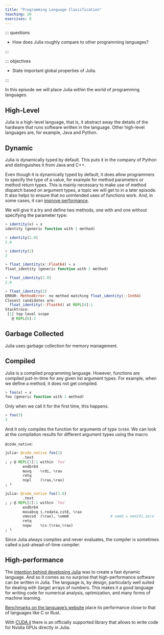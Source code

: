 ```yaml
---
title: "Programming Language Classification"
teaching: 20
exercises: 0
---
```


::: questions

- How does Julia roughly compare to other programming languages?

:::

::: objectives

- State important global properties of Julia.

:::

In this episode we will place Julia within the world of programming languages.

## High-Level

Julia is a high-level language, that is, it abstract away the details of the
hardware that runs software written in the language. Other high-level languages
are, for example, Java and Python.

## Dynamic

Julia is dynamically typed by default. This puts it in the company of Python and
distinguishes it from Java and C++.

Even though it is dynamically typed by default, it does allow programmers to
specify the type of a value, for example for method parameters or method return
types. This is mainly necessary to make use of method dispatch based on argument
types, a topic we will get to in a later episode. It also helps to ensure that
no unintended uses of functions work. And, in some cases, it can [improve
performance](https://docs.julialang.org/en/v1/manual/types/#Type-Declarations).

We will give it a try and define two methods, one with and one without
specifying the parameter type:

```julia
> identity(x) = x
identity (generic function with 1 method)

> identity(2.0)
2.0

> identity(2)
2

> float_identity(x::Float64) = x
float_identity (generic function with 1 method)

> float_identity(2.0)
2.0

> float_identity(2)
ERROR: MethodError: no method matching float_identity(::Int64)
Closest candidates are:
  float_identity(::Float64) at REPL[4]:1
Stacktrace:
 [1] top-level scope
   @ REPL[6]:1
```

## Garbage Collected

Julia uses garbage collection for memory management.

## Compiled

Julia is a compiled programming language. However, functions are compiled
just-in-time for any given list argument types. For example, when we define a
method, it does not get compiled.

```julia
> foo(x) = x
foo (generic function with 1 method)
```

Only when we call it for the first time, this happens.

```julia
> foo(3)
3
```

And it only compiles the function for arguments of type `Int64`. We can look at
the compilation results for different argument types using the macro

`@code_native`:

```julia
julia> @code_native foo(1)
        .text
; ┌ @ REPL[1]:1 within `foo`
        endbr64
        movq    %rdi, %rax
        retq
        nopl    (%rax,%rax)
; └

julia> @code_native foo(1.0)
        .text
; ┌ @ REPL[2]:1 within `foo`
        endbr64
        movabsq $.rodata.cst8, %rax
        vmovsd  (%rax), %xmm0                   # xmm0 = mem[0],zero
        retq
        nopw    %cs:(%rax,%rax)
; └
```

Since Julia always complies and never evaluates, the compiler is sometimes
called a just-ahead-of-time compiler.

## High-performance

The [intention behind developing
Julia](https://julialang.org/blog/2012/02/why-we-created-julia/) was to create a
fast dynamic language. And so it comes as no surprise that high-performance
software can be written in Julia. The language is, by design, particularly well
suited for dealing with (large) arrays of numbers. This makes it a good language
for writing code for numerical analysis, optimization, and many forms of machine
learning.

[Benchmarks on the language’s website](https://julialang.org/benchmarks/) place
its performance close to that of languages like C or Rust.

With [CUDA.jl](https://juliagpu.org/cuda/) there is an officially supported
library that allows to write code for Nvidia GPUs directly in Julia.
